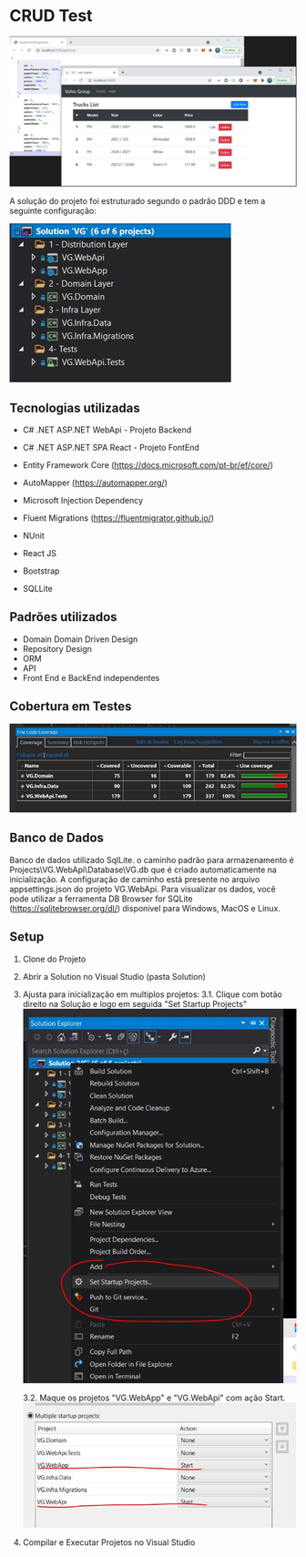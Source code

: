 # CRUD Test
![alt text](https://github.com/jcspader/vgproject/blob/master/Doc/Main.JPG?raw=true)


A solução do projeto foi estruturado segundo o padrão DDD e tem a seguinte configuração:

![alt text](https://github.com/jcspader/vgproject/blob/master/Doc/Solution.JPG?raw=true)

## Tecnologias utilizadas
- C# .NET ASP.NET WebApi 	- Projeto Backend
- C# .NET ASP.NET SPA React - Projeto FontEnd

- Entity Framework Core (https://docs.microsoft.com/pt-br/ef/core/)
- AutoMapper (https://automapper.org/)
- Microsoft Injection Dependency
- Fluent Migrations (https://fluentmigrator.github.io/)
- NUnit
- React JS
- Bootstrap
- SQLLite

## Padrões utilizados

- Domain Domain Driven Design
- Repository Design
- ORM
- API
- Front End e BackEnd independentes


## Cobertura em Testes
![alt text](https://github.com/jcspader/vgproject/blob/master/Doc/coverage.JPG?raw=true)


## Banco de Dados
Banco de dados utilizado SqlLite.
o caminho padrão para armazenamento é Projects\VG.WebApi\Database\VG.db que é criado automaticamente na inicialização.
A configuração de caminho está presente no arquivo appsettings.json do projeto VG.WebApi.
Para visualizar os dados, você pode utilizar a ferramenta DB Browser for SQLite (https://sqlitebrowser.org/dl/) disponivel para Windows, MacOS e Linux.


## Setup
1. Clone do Projeto
2. Abrir a Solution no Visual Studio (pasta Solution) 
3. Ajusta para inicialização em multiplos projetos:
	3.1. Clique com botão direito na Solução e logo em seguida "Set Startup Projects"
	![alt text](https://github.com/jcspader/vgproject/blob/master/Doc/Step1.JPG?raw=true)
	
	3.2. Maque os projetos "VG.WebApp" e "VG.WebApi" com ação Start.
	![alt text](https://github.com/jcspader/vgproject/blob/master/Doc/Step2.JPG?raw=true)	

4. Compilar e Executar Projetos no Visual Studio

